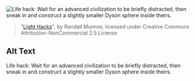 ![Life hack: Wait for an advanced civilization to be briefly distracted, then sneak in and construct a slightly smaller Dyson sphere inside theirs.](https://imgs.xkcd.com/comics/light_hacks.png)
> "[Light Hacks](https://xkcd.com/2024/)", by Randall Munroe, licensed under Creative Commons Attribution-NonCommercial 2.5 License

## Alt Text
Life hack: Wait for an advanced civilization to be briefly distracted, then sneak in and construct a slightly smaller Dyson sphere inside theirs.

